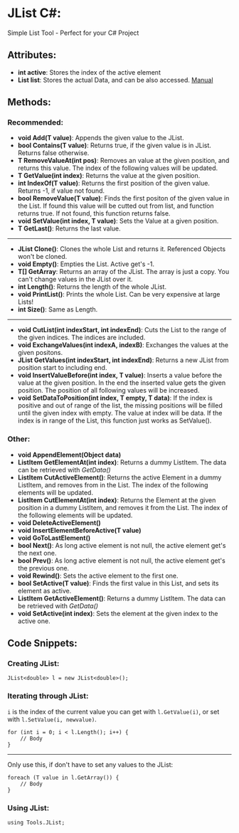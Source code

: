 # JList C#:
Simple List Tool - Perfect for your C# Project

## Attributes:
- **int active**: Stores the index of the active element
- **List list**: Stores the actual Data, and can be also accessed. [Manual](https://docs.microsoft.com/de-de/dotnet/api/system.collections.generic.list-1?view=net-5.0)

## Methods:
### Recommended:
- **void Add(T value)**: Appends the given value to the JList.
- **bool Contains(T value)**: Returns true, if the given value is in JList. Returns false otherwise.
- **T RemoveValueAt(int pos)**: Removes an value at the given position, and returns this value. The index of the following values will be updated.
- **T GetValue(int index)**: Returns the value at the given position.
- **int IndexOf(T value)**: Returns the first position of the given value. Returns -1, if value not found.
- **bool RemoveValue(T value)**: Finds the first positon of the given value in the List. If found this value will be cutted out from list, and function returns true. If not found, this function returns false.
- **void SetValue(int index, T value)**: Sets the Value at a given position.
- **T GetLast()**: Returns the last value.

***

- **JList Clone()**: Clones the whole List and returns it. Referenced Objects won't be cloned.
- **void Empty()**: Empties the List. Active get's -1.
- **T[] GetArray**: Returns an array of the JList. The array is just a copy. You can't change values in the JList over it.
- **int Length()**: Returns the length of the whole JList.
- **void PrintList()**: Prints the whole List. Can be very expensive at large Lists!
- **int Size()**: Same as Length.

***

- **void CutList(int indexStart, int indexEnd)**: Cuts the List to the range of the given indices. The indices are included.
- **void ExchangeValues(int indexA, indexB)**: Exchanges the values at the given positons.
- **JList GetValues(int indexStart, int indexEnd)**: Returns a new JList from position start to including end.
- **void InsertValueBefore(int index, T value)**: Inserts a value before the value at the given position. In the end the inserted value gets the given position. The position of all following values will be increased.
- **void SetDataToPosition(int index, T empty, T data)**: If the index is positive and out of range of the list, the missing positions will be filled until the given index with empty. The value at index will be data. If the index is in range of the List, this function just works as SetValue().

### Other:
- **void AppendElement(Object data)**
- **ListItem GetElementAt(int index)**: Returns a dummy ListItem. The data can be retrieved with *GetData()*
- **ListItem CutActiveElement()**: Returns the active Element in a dummy ListItem, and removes from in the List.  The index of the following elements will be updated.
- **ListItem CutElementAt(int index)**: Returns the Element at the given position in a dummy ListItem, and removes it from the List.  The index of the following elements will be updated.
- **void DeleteActiveElement()**
- **void InsertElementBeforeActive(T value)**
- **void GoToLastElement()**
- **bool Next()**: As long active element is not null, the active element get's the next one.
- **bool Prev()**: As long active element is not null, the active element get's the previous one.
- **void Rewind()**: Sets the active element to the first one.
- **bool SetActive(T value)**: Finds the first value in this List, and sets its element as active.
- **ListItem GetActiveElement()**: Returns a dummy ListItem. The data can be retrieved with *GetData()*
- **void SetActive(int index)**: Sets the element at the given index to the active one.

## Code Snippets:
### Creating JList:
`JList<double> l = new JList<double>();`

### Iterating through JList:

`i` is the index of the current value you can get with `l.GetValue(i)`, or set with `l.SetValue(i, newvalue)`.
```
for (int i = 0; i < l.Length(); i++) {
    // Body
}
```

***

Only  use this, if don't have to set any values to the JList:
```
foreach (T value in l.GetArray()) {
    // Body
}
```

### Using JList:
```
using Tools.JList;
```
